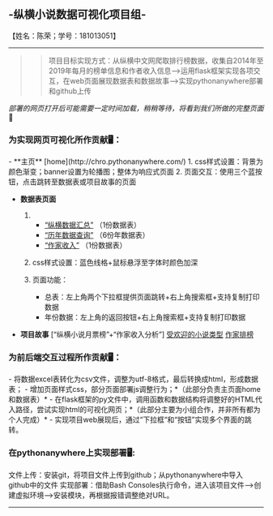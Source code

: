 <h2> -纵横小说数据可视化项目组-</h2>
【姓名：陈荣；学号：181013051】

***

>> 项目目标实现方式：从纵横中文网爬取排行榜数据，收集自2014年至2019年每月的榜单信息和作者收入信息—>运用flask框架实现各项交互，在web页面展现数据表和数据故事—>实现pythonanywhere部署和github上传


*部署的网页打开后可能需要一定时间加载，稍稍等待，将看到我们所做的完整页面* 🐌

<h3> 为实现网页可视化所作贡献🖥️：</h3>
- **主页** [home](http://chro.pythonanywhere.com/)
   1. css样式设置：背景为颜色渐变；banner设置为轮播图；整体为响应式页面
   2. 页面交互：使用三个蓝按钮，点击跳转至数据表或项目故事的页面
   
   
- **数据表页面**
   1.   + [“纵横数据汇总”](http://chro.pythonanywhere.com/data_sheet) （1份数据表）
        + [“历年数据查询”](http://chro.pythonanywhere.com/four) （6份年数据表） 
        + [“作家收入”](http://chro.pythonanywhere.com/income) （1份数据表）
      
   2. css样式设置：蓝色线格+鼠标悬浮至字体时颜色加深

   3. 页面功能：
      - 总表：左上角两个下拉框提供页面跳转+右上角搜索框+支持复制打印数据
      - 年份数据：左上角的返回按钮+右上角搜索框+支持复制打印数据


- **项目故事** [“纵横小说月票榜”+“作家收入分析”]
[受欢迎的小说类型](http://chro.pythonanywhere.com/chart)
[作家排榜](http://chro.pythonanywhere.com/2)


<h3>为前后端交互过程所作贡献🖥️：</h3>
- 将数据excel表转化为csv文件，调整为utf-8格式，最后转换成html，形成数据表；
- 增加页面样式css，部分页面部署js调整行为；*（此部分负责主页面home和数据表）*
- 在flask框架的py文件中，调用函数和数据结构将调整好的HTML代入路径，尝试实现html的可视化网页；*（此部分主要为小组合作，并非所有都为个人完成）*
- 实现项目web展现后，通过“下拉框“和“按钮”实现多个界面的跳转。


<h3>在pythonanywhere上实现部署🖥️: </h3>
文件上传：安装git，将项目文件上传到github；从pythonanywhere中导入github中的文件
实现部署：借助Bash Consoles执行命令，进入该项目文件—>创建虚拟环境—>安装模块，再根据报错调整绝对URL。

***
